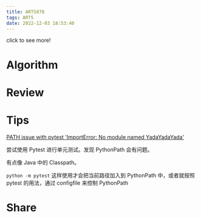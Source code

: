 ```yaml
---
title: ARTS078
tags: ARTS
date: 2022-12-03 18:53:40
---
```


click to see more!
<!--more-->

# Algorithm

# Review

# Tips

[PATH issue with pytest 'ImportError: No module named YadaYadaYada'](https://stackoverflow.com/questions/10253826/path-issue-with-pytest-importerror-no-module-named-yadayadayada)

尝试使用 Pytest 进行单元测试。发现 PythonPath 会有问题。

有点像 Java 中的 Classpath。

`python -m pytest` 这样使用才会把当前路径加入到 PythonPath 中，或者就按照 pytest 的用法，通过 configfile 来控制 PythonPath

# Share

